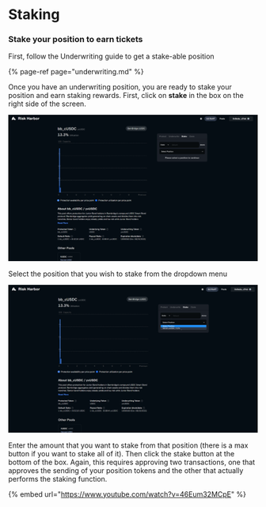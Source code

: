 # Staking

### Stake your position to earn tickets

First, follow the Underwriting guide to get a stake-able position

{% page-ref page="underwriting.md" %}



Once you have an underwriting position, you are ready to stake your position and earn staking rewards. First, click on **stake** in the box on the right side of the screen.

![Staking Tab](../.gitbook/assets/image%20%2839%29.png)

Select the position that you wish to stake from the dropdown menu

![Position Selection](../.gitbook/assets/image%20%2837%29.png)

Enter the amount that you want to stake from that position \(there is a max button if you want to stake all of it\). Then click the stake button at the bottom of the box. Again, this requires approving two transactions, one that approves the sending of your position tokens and the other that actually performs the staking function. 

{% embed url="https://www.youtube.com/watch?v=46Eum32MCpE" %}



